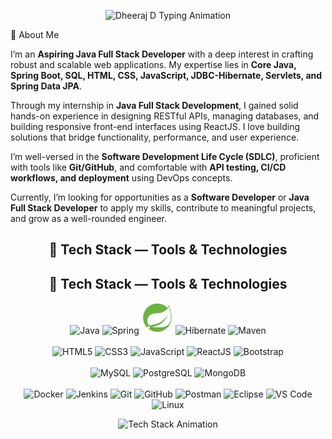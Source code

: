 <p align="center"> <img src="https://readme-typing-svg.herokuapp.com?font=JetBrains+Mono&size=22&duration=2500&pause=700&color=00C896&center=true&vCenter=true&width=750&lines=👨‍💻+Hi%2C+I'm+Dheeraj+D+%7C+Java+Full+Stack+Developer;☕+Crafting+Clean+Code+with+Core+Java+%26+Spring+Boot;🚀+Building+Scalable+APIs+%26+Modern+Web+Apps;🌱+Learning+DevOps+and+Cloud+Deployments;💬+Let’s+Innovate+and+Code+Something+Awesome!" alt="Dheeraj D Typing Animation" /> </p>
🌟 About Me
<p> I’m an <strong>Aspiring Java Full Stack Developer</strong> with a deep interest in crafting robust and scalable web applications. My expertise lies in <strong>Core Java, Spring Boot, SQL, HTML, CSS, JavaScript, JDBC-Hibernate, Servlets, and Spring Data JPA</strong>. </p> <p> Through my internship in <strong>Java Full Stack Development</strong>, I gained solid hands-on experience in designing RESTful APIs, managing databases, and building responsive front-end interfaces using ReactJS. I love building solutions that bridge functionality, performance, and user experience. </p> <p> I’m well-versed in the <strong>Software Development Life Cycle (SDLC)</strong>, proficient with tools like <strong>Git/GitHub</strong>, and comfortable with <strong>API testing, CI/CD workflows, and deployment</strong> using DevOps concepts. </p> <p> Currently, I’m looking for opportunities as a <strong>Software Developer</strong> or <strong>Java Full Stack Developer</strong> to apply my skills, contribute to meaningful projects, and grow as a well-rounded engineer. </p>
<h2 align="center">🧩 Tech Stack — Tools & Technologies</h2>

<h2 align="center">🧩 Tech Stack — Tools & Technologies</h2>

<p align="center">
  <!-- Backend -->
  <img src="https://cdn.jsdelivr.net/gh/devicons/devicon/icons/java/java-original.svg" height="50" alt="Java" />
  <img src="https://cdn.jsdelivr.net/gh/devicons/devicon/icons/spring/spring-original-wordmark.svg" height="50" alt="Spring" />
  <img src="https://raw.githubusercontent.com/github/explore/80688e429a7d4ef2fca1e82350fe8e3517d3494d/topics/spring-boot/spring-boot.png" height="50" alt="Spring Boot" />
  <img src="https://cdn.jsdelivr.net/gh/devicons/devicon/icons/hibernate/hibernate-original.svg" height="50" alt="Hibernate" />
  <img src="https://cdn.jsdelivr.net/gh/devicons/devicon/icons/maven/maven-original.svg" height="50" alt="Maven" />
  <br><br>

  <!-- Frontend -->
  <img src="https://cdn.jsdelivr.net/gh/devicons/devicon/icons/html5/html5-original.svg" height="50" alt="HTML5" />
  <img src="https://cdn.jsdelivr.net/gh/devicons/devicon/icons/css3/css3-original.svg" height="50" alt="CSS3" />
  <img src="https://cdn.jsdelivr.net/gh/devicons/devicon/icons/javascript/javascript-original.svg" height="50" alt="JavaScript" />
  <img src="https://cdn.jsdelivr.net/gh/devicons/devicon/icons/react/react-original.svg" height="50" alt="ReactJS" />
  <img src="https://cdn.jsdelivr.net/gh/devicons/devicon/icons/bootstrap/bootstrap-original.svg" height="50" alt="Bootstrap" />
  <br><br>

  <!-- Database -->
  <img src="https://cdn.jsdelivr.net/gh/devicons/devicon/icons/mysql/mysql-original.svg" height="50" alt="MySQL" />
  <img src="https://cdn.jsdelivr.net/gh/devicons/devicon/icons/postgresql/postgresql-original.svg" height="50" alt="PostgreSQL" />
  <img src="https://cdn.jsdelivr.net/gh/devicons/devicon/icons/mongodb/mongodb-original.svg" height="50" alt="MongoDB" />
  <br><br>

  <!-- DevOps & Tools -->
  <img src="https://cdn.jsdelivr.net/gh/devicons/devicon/icons/docker/docker-original.svg" height="50" alt="Docker" />
  <img src="https://cdn.jsdelivr.net/gh/devicons/devicon/icons/jenkins/jenkins-original.svg" height="50" alt="Jenkins" />
  <img src="https://cdn.jsdelivr.net/gh/devicons/devicon/icons/git/git-original.svg" height="50" alt="Git" />
  <img src="https://cdn.jsdelivr.net/gh/devicons/devicon/icons/github/github-original.svg" height="50" alt="GitHub" />
  <img src="https://www.vectorlogo.zone/logos/getpostman/getpostman-icon.svg" height="50" alt="Postman" />
  <img src="https://cdn.jsdelivr.net/gh/devicons/devicon/icons/eclipse/eclipse-original.svg" height="50" alt="Eclipse" />
  <img src="https://cdn.jsdelivr.net/gh/devicons/devicon/icons/vscode/vscode-original.svg" height="50" alt="VS Code" />
  <img src="https://cdn.jsdelivr.net/gh/devicons/devicon/icons/linux/linux-original.svg" height="50" alt="Linux" />
</p>

<p align="center">
  <img src="https://readme-typing-svg.herokuapp.com?font=Fira+Code&size=20&pause=1000&color=F7B731&center=true&vCenter=true&width=500&lines=🧠+Tech+Stack+That+Empowers+My+Code;⚙️+Tools+and+Technologies+I+Love+Using!" alt="Tech Stack Animation" />
</p>

